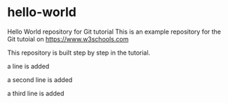 # hello-world
Hello World repository for Git tutorial
This is an example repository for the Git tutoial on https://www.w3schools.com

This repository is built step by step in the tutorial.

a line is added 

a second line is added 

a third line is added 
